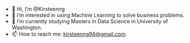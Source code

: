 - 👋 Hi, I’m @Kirsteenng
- 👀 I’m interested in using Machine Learning to solve business problems.
- 🌱 I’m currently studying Masters in Data Science in University of Washington.
- 📫 How to reach me: kirsteenng94@gmail.com.

<!---
Kirsteenng/Kirsteenng is a ✨ special ✨ repository because its `README.md` (this file) appears on your GitHub profile.
You can click the Preview link to take a look at your changes.
--->
